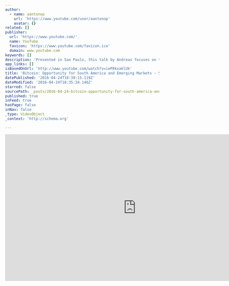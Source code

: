 ```yaml
---
author:
  - name: aantonop
    url: 'https://www.youtube.com/user/aantonop'
    avatar: {}
related: []
publisher:
  url: 'https://www.youtube.com/'
  name: YouTube
  favicon: 'https://www.youtube.com/favicon.ico'
  domain: www.youtube.com
keywords: []
description: 'Presented in Sao Paulo, this talk by Andreas focuses on the opportunity that bitcoin brings to emerging economies like Brazil.'
app_links: []
isBasedOnUrl: 'http://www.youtube.com/watch?v=ieP8kxaklUk'
title: 'Bitcoin: Opportunity for South America and Emerging Markets - Sao Paulo'
datePublished: '2016-04-24T18:39:15.119Z'
dateModified: '2016-04-24T18:35:34.146Z'
starred: false
sourcePath: _posts/2016-04-24-bitcoin-opportunity-for-south-america-and-emerging-markets.md
published: true
inFeed: true
hasPage: false
inNav: false
_type: VideoObject
_context: 'http://schema.org'

---
```

<iframe src="http://cdn.embedly.com/widgets/media.html?src=https%3A%2F%2Fwww.youtube.com%2Fembed%2FieP8kxaklUk%3Ffeature%3Doembed&amp;url=https%3A%2F%2Fwww.youtube.com%2Fwatch%3Fv%3DieP8kxaklUk&amp;image=https%3A%2F%2Fi.ytimg.com%2Fvi%2FieP8kxaklUk%2Fhqdefault.jpg&amp;key=b7d04c9b404c499eba89ee7072e1c4f7&amp;type=text%2Fhtml&amp;schema=youtube" width="854" height="480" scrolling="no" frameborder="0" allowfullscreen="" style=""></iframe>